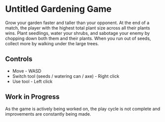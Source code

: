# Untitled Gardening Game

Grow your garden faster and taller than your opponent. At the end of a match, the player with the highest total plant size across all their plants wins. Plant seedlings, water your shrubs, and sabotage your enemy by chopping down both them and their plants. When you run out of seeds, collect more by walking under the large trees.

## Controls
- Move - WASD
- Switch tool (seeds / watering can / axe) - Right click
- Use tool - Left click

## Work in Progress

As the game is actively being worked on, the play cycle is not complete and improvements are constantly being made.
